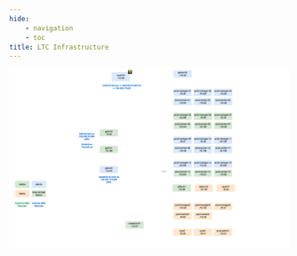 ```yaml
---
hide:
    - navigation
    - toc
title: LTC Infrastructure
---
```


![architecture](../assets/2025-08-ltc-infrastructure-dark.png#only-dark)
